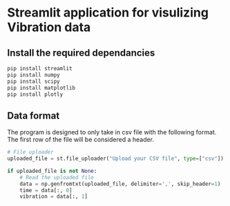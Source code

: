 # Streamlit application for visulizing Vibration data 

## Install the required dependancies
```bash
pip install streamlit
pip install numpy
pip install scipy
pip install matplotlib
pip install plotly
```
## Data format
The program is designed to only take in csv file with the following format. The first row of the file will be considered a header. 

```Python
# File uploader
uploaded_file = st.file_uploader("Upload your CSV file", type=["csv"])

if uploaded_file is not None:
    # Read the uploaded file
    data = np.genfromtxt(uploaded_file, delimiter=',', skip_header=1)
    time = data[:, 0]
    vibration = data[:, 1]
```

